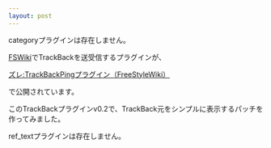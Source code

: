 ```yaml
---
layout: post
---
```

<p><span class="error">categoryプラグインは存在しません。</span></p>
<p><a href="http://fswiki.poi.jp/">FSWiki</a>でTrackBackを送受信するプラグインが、</p>
<p><a href="http://zure.net/fswiki/wiki.cgi?page=TrackBackPing%A5%D7%A5%E9%A5%B0%A5%A4%A5%F3%A1%CAFreeStyleWiki%A1%CB">ズレ:TrackBackPingプラグイン（FreeStyleWiki）</a></p>
<p>で公開されています。</p>
<p>このTrackBackプラグインv0.2で、TrackBack元をシンプルに表示するパッチを作ってみました。</p>
<p><span class="error">ref_textプラグインは存在しません。</span></p>
